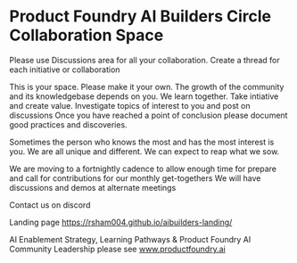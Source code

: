 # Product Foundry AI Builders Circle Collaboration Space

Please use Discussions area for all your collaboration. Create a thread for each initiative or collaboration

This is your space. Please make it your own. The growth of the community and its knowledgebase depends on you.
We learn together. Take intiative and create value. Investigate topics of interest to you and post on discussions
Once you have reached a point of conclusion please document good practices and discoveries.

Sometimes the person who knows the most and has the most interest is you. We are all unique and different. We can expect to reap what we sow.

We are moving to a fortnightly cadence to allow enough time for prepare and call for contributions for our monthly get-togethers
We will have discussions and demos at alternate meetings

Contact us on discord

Landing page https://rsham004.github.io/aibuilders-landing/

AI Enablement Strategy, Learning Pathways & Product Foundry AI Community Leadership please see www.productfoundry.ai

